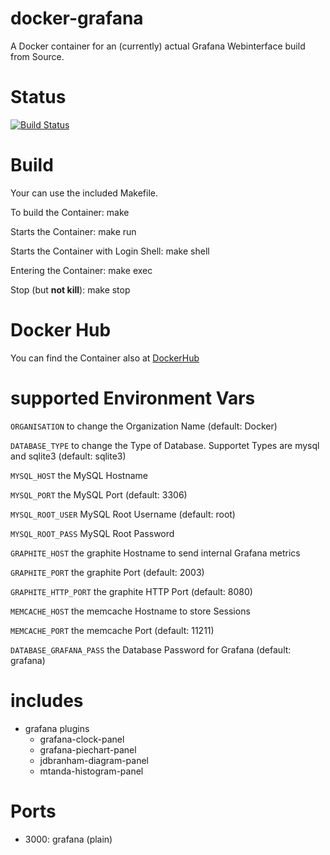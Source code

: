 docker-grafana
==============

A Docker container for an (currently) actual Grafana Webinterface build from Source.


# Status

[![Build Status](https://travis-ci.org/bodsch/docker-grafana.svg?branch=master)](https://travis-ci.org/bodsch/docker-grafana)


# Build

Your can use the included Makefile.

To build the Container:
    make

Starts the Container:
    make run

Starts the Container with Login Shell:
    make shell

Entering the Container:
    make exec

Stop (but **not kill**):
    make stop


# Docker Hub

You can find the Container also at  [DockerHub](https://hub.docker.com/r/bodsch/docker-grafana/)


# supported Environment Vars

`ORGANISATION` to change the Organization Name (default: Docker)

`DATABASE_TYPE` to change the Type of Database. Supportet Types are mysql and sqlite3 (default: sqlite3)

`MYSQL_HOST` the MySQL Hostname

`MYSQL_PORT` the MySQL Port (default: 3306)

`MYSQL_ROOT_USER` MySQL Root Username (default: root)

`MYSQL_ROOT_PASS` MySQL Root Password

`GRAPHITE_HOST` the graphite Hostname to send internal Grafana metrics

`GRAPHITE_PORT` the graphite Port (default: 2003)

`GRAPHITE_HTTP_PORT` the graphite HTTP Port (default: 8080)

`MEMCACHE_HOST` the memcache Hostname to store Sessions

`MEMCACHE_PORT` the memcache Port (default: 11211)

`DATABASE_GRAFANA_PASS` the Database Password for Grafana (default: grafana)


# includes

 - grafana plugins
     * grafana-clock-panel
     * grafana-piechart-panel
     * jdbranham-diagram-panel
     * mtanda-histogram-panel


# Ports
 - 3000: grafana (plain)



